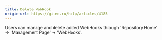 ```yaml
---
title: Delete WebHook
origin-url: https://gitee.ru/help/articles/4185
---
```


Users can manage and delete added WebHooks through 'Repository Home' -> 'Management Page' -> 'WebHooks'.